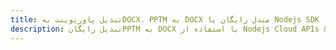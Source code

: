 ---title: تبدیل پاورپوینت بهDOCX، PPTM به DOCX مبدل رایگان یا Nodejs SDKdescription: تبدیل رایگانPPTM به DOCX با استفاده از Nodejs Cloud APIs & SDK. همچنین اسناد Microsoft PowerPoint را در Cloud ایجاد، ویرایش و رندر کنید.---